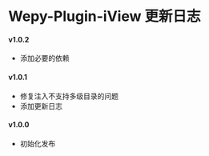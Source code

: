 
Wepy-Plugin-iView 更新日志
===========================

#### v1.0.2
- 添加必要的依赖

#### v1.0.1
- 修复注入不支持多级目录的问题
- 添加更新日志

#### v1.0.0
- 初始化发布
